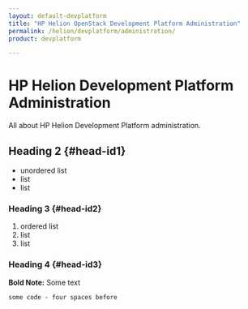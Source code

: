 ```yaml
---
layout: default-devplatform
title: "HP Helion OpenStack Development Platform Administration"
permalink: /helion/devplatform/administration/
product: devplatform

---
```

# HP Helion Development Platform Administration
All about HP Helion Development Platform administration.


## Heading 2 {#head-id1}


- unordered list
- list
- list



### Heading 3 {#head-id2}

1. ordered list
2. list
3. list


### Heading 4 {#head-id3}

**Bold Note:** Some text

    some code - four spaces before



